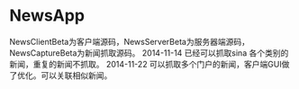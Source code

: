 NewsApp
=======
NewsClientBeta为客户端源码，NewsServerBeta为服务器端源码，NewsCaptureBeta为新闻抓取源码。
2014-11-14 已经可以抓取sina 各个类别的新闻，重复的新闻不抓取。
2014-11-22 可以抓取多个门户的新闻，客户端GUI做了优化。可以关联相似新闻。
